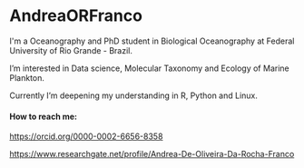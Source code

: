 # AndreaORFranco
I'm a Oceanography and PhD student in Biological Oceanography at Federal University of Rio Grande - Brazil.

I’m interested in Data science, Molecular Taxonomy and Ecology of Marine Plankton.

Currently I’m deepening my understanding in R, Python and Linux.

#### How to reach me:
https://orcid.org/0000-0002-6656-8358

https://www.researchgate.net/profile/Andrea-De-Oliveira-Da-Rocha-Franco

